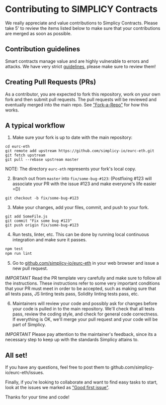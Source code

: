 Contributing to SIMPLICY Contracts
=======

We really appreciate and value contributions to Simplicy Contracts. Please take 5' to review the items listed below to make sure that your contributions are merged as soon as possible.

## Contribution guidelines

Smart contracts manage value and are highly vulnerable to errors and attacks. We have very strict [guidelines], please make sure to review them!

## Creating Pull Requests (PRs)

As a contributor, you are expected to fork this repository, work on your own fork and then submit pull requests. The pull requests will be reviewed and eventually merged into the main repo. See ["Fork-a-Repo"](https://help.github.com/articles/fork-a-repo/) for how this works.

## A typical workflow

1) Make sure your fork is up to date with the main repository:

```
cd eurc-eth
git remote add upstream https://github.com/simplicy-io/eurc-eth.git
git fetch upstream
git pull --rebase upstream master
```
NOTE: The directory `eurc-eth` represents your fork's local copy.

2) Branch out from `master` into `fix/some-bug-#123`:
   (Postfixing #123 will associate your PR with the issue #123 and make everyone's life easier =D)
```
git checkout -b fix/some-bug-#123
```

3) Make your changes, add your files, commit, and push to your fork.

```
git add SomeFile.js
git commit "Fix some bug #123"
git push origin fix/some-bug-#123
```

4) Run tests, linter, etc. This can be done by running local continuous integration and make sure it passes.

```bash
npm test
npm run lint
```

5) Go to [github.com/simplicy-io/eurc-eth](https://github.com/simplicy-io/eurc-eth) in your web browser and issue a new pull request.

*IMPORTANT* Read the PR template very carefully and make sure to follow all the instructions. These instructions
refer to some very important conditions that your PR must meet in order to be accepted, such as making sure that all tests pass, JS linting tests pass, Solidity linting tests pass, etc.

6) Maintainers will review your code and possibly ask for changes before your code is pulled in to the main repository. We'll check that all tests pass, review the coding style, and check for general code correctness. If everything is OK, we'll merge your pull request and your code will be part of Simplicy.

*IMPORTANT* Please pay attention to the maintainer's feedback, since its a necessary step to keep up with the standards Simplicy attains to.

## All set!

If you have any questions, feel free to post them to github.com/simplicy-io/eurc-eth/issues.

Finally, if you're looking to collaborate and want to find easy tasks to start, look at the issues we marked as ["Good first issue"](https://github.com/simplicy-io/eurc-eth/labels/good%20first%20issue).

Thanks for your time and code!

[guidelines]: GUIDELINES.md